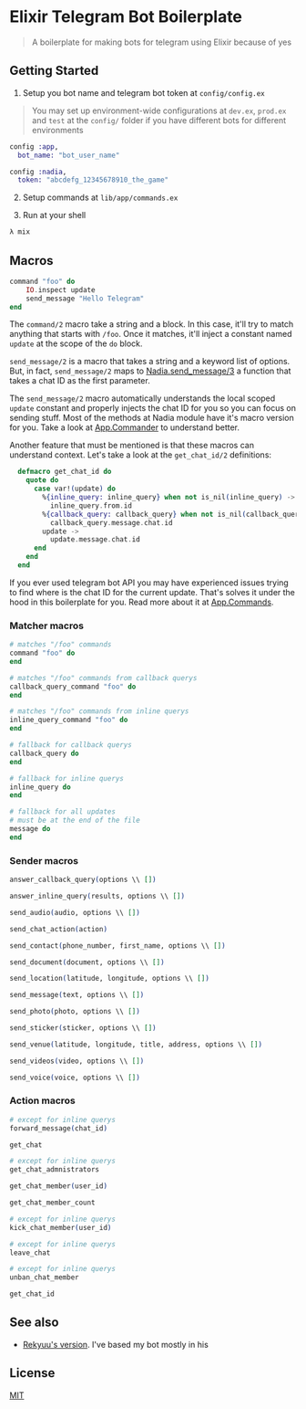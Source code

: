 # Elixir Telegram Bot Boilerplate

> A boilerplate for making bots for telegram using Elixir because of yes

## Getting Started

  1. Setup you bot name and telegram bot token at `config/config.ex`

  > You may set up environment-wide configurations at `dev.ex`, `prod.ex`
  > and `test` at the `config/` folder if you have different bots for different
  > environments


```elixir
config :app,
  bot_name: "bot_user_name"

config :nadia,
  token: "abcdefg_12345678910_the_game"
 ```

  2. Setup commands at `lib/app/commands.ex`

  3. Run at your shell

```sh
λ mix
```

## Macros

```elixir
command "foo" do
    IO.inspect update
    send_message "Hello Telegram"
end
```

The `command/2` macro take a string and a block. In this case, it'll try to match
anything that starts with `/foo`. Once it matches, it'll inject a constant named
`update` at the scope of the `do` block.

`send_message/2` is a macro that takes a string and a keyword list of options.
But, in fact, `send_message/2` maps to [Nadia.send_message/3](https://hexdocs.pm/nadia/Nadia.html#send_message/3)
a function that takes a chat ID as the first parameter.

The `send_message/2` macro automatically understands the local scoped `update`
constant and properly injects the chat ID for you so you can focus on sending stuff.
Most of the methods at Nadia module have it's macro version for you. Take a look at
[App.Commander](lib/app/commander.ex) to understand better.

Another feature that must be mentioned is that these macros can understand context.
Let's take a look at the `get_chat_id/2` definitions:

```elixir
  defmacro get_chat_id do
    quote do
      case var!(update) do
        %{inline_query: inline_query} when not is_nil(inline_query) ->
          inline_query.from.id
        %{callback_query: callback_query} when not is_nil(callback_query) ->
          callback_query.message.chat.id
        update ->
          update.message.chat.id
      end
    end
  end
```

If you ever used telegram bot API you may have experienced issues trying to find
where is the chat ID for the current update. That's solves it under the hood in
this boilerplate for you. Read more about it at [App.Commands](lib/app/commands.ex).

### Matcher macros

```elixir
# matches "/foo" commands
command "foo" do
end
```

```elixir
# matches "/foo" commands from callback querys
callback_query_command "foo" do
end
```

```elixir
# matches "/foo" commands from inline querys
inline_query_command "foo" do
end
```

```elixir
# fallback for callback querys
callback_query do
end
```

```elixir
# fallback for inline querys
inline_query do
end
```

```elixir
# fallback for all updates
# must be at the end of the file
message do
end
```
### Sender macros

```elixir
answer_callback_query(options \\ [])
```

```elixir
answer_inline_query(results, options \\ [])
```

```elixir
send_audio(audio, options \\ [])
```

```elixir
send_chat_action(action)
```

```elixir
send_contact(phone_number, first_name, options \\ [])
```

```elixir
send_document(document, options \\ [])
```

```elixir
send_location(latitude, longitude, options \\ [])
```

```elixir
send_message(text, options \\ [])
```

```elixir
send_photo(photo, options \\ [])
```

```elixir
send_sticker(sticker, options \\ [])
```

```elixir
send_venue(latitude, longitude, title, address, options \\ [])
```

```elixir
send_videos(video, options \\ [])
```

```elixir
send_voice(voice, options \\ [])
```

### Action macros

```elixir
# except for inline querys
forward_message(chat_id)
```

```elixir
get_chat
```

```elixir
# except for inline querys
get_chat_admnistrators
```

```elixir
get_chat_member(user_id)
```

```elixir
get_chat_member_count
```

```elixir
# except for inline querys
kick_chat_member(user_id)
```

```elixir
# except for inline querys
leave_chat
```

```elixir
# except for inline querys
unban_chat_member
```

```elixir
get_chat_id
```

## See also

* [Rekyuu's version](https://github.com/rekyuu/elixir_telegram_bot).
I've based my bot mostly in his

## License

[MIT](LICENSE.md)
